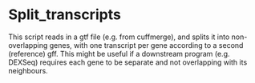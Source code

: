 Split_transcripts
=================
This script reads in a gtf file (e.g. from cuffmerge), and splits it into
non-overlapping genes, with one transcript per gene according to a second
(reference) gff. This might be useful if a downstream program (e.g. DEXSeq)
requires each gene to be separate and not overlapping with its neighbours.

